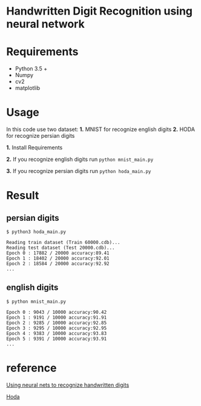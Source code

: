 
# Handwritten Digit Recognition using neural network


# Requirements
* Python 3.5 +
* Numpy 
* cv2
* matplotlib

# Usage
In this code use two dataset:
**1.** MNIST for recognize english digits
**2.** HODA for recognize persian digits


**1.** Install Requirements

**2.** If you recognize english digits run ```python mnist_main.py```

**3.** If you recognize persian digits run ```python hoda_main.py```


# Result

## persian digits
```
$ python3 hoda_main.py 

Reading train dataset (Train 60000.cdb)...
Reading test dataset (Test 20000.cdb)...
Epoch 0 : 17882 / 20000 accuracy:89.41 
Epoch 1 : 18402 / 20000 accuracy:92.01 
Epoch 2 : 18584 / 20000 accuracy:92.92 
...

```
## english digits
```
$ python mnist_main.py

Epoch 0 : 9043 / 10000 accuracy:90.42
Epoch 1 : 9191 / 10000 accuracy:91.91 
Epoch 2 : 9285 / 10000 accuracy:92.85 
Epoch 3 : 9295 / 10000 accuracy:92.95 
Epoch 4 : 9383 / 10000 accuracy:93.83 
Epoch 5 : 9391 / 10000 accuracy:93.91
...

```

# reference
[Using neural nets to recognize handwritten digits](http://neuralnetworksanddeeplearning.com/chap1.html)

[Hoda](http://farsiocr.ir/%D9%85%D8%AC%D9%85%D9%88%D8%B9%D9%87-%D8%AF%D8%A7%D8%AF%D9%87/%D9%85%D8%AC%D9%85%D9%88%D8%B9%D9%87-%D8%A7%D8%B1%D9%82%D8%A7%D9%85-%D8%AF%D8%B3%D8%AA%D9%86%D9%88%DB%8C%D8%B3-%D9%87%D8%AF%DB%8C/)
